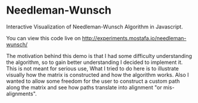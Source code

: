 # Needleman-Wunsch
Interactive Visualization of Needleman-Wunsch Algorithm in Javascript.

You can view this code live on http://experiments.mostafa.io/needleman-wunsch/

The motivation behind this demo is that I had some difficulty understanding the algorithm, so to gain better understanding I decided to implement it. This is not meant for serious use, What I tried to do here is to illustrate visually how the matrix is constructed and how the algorithm works. Also I wanted to allow some freedom for the user to construct a custom path along the matrix and see how paths translate into alignment "or mis-alignments".
